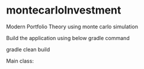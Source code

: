 # montecarloInvestment
Modern Portfolio Theory using monte carlo simulation

Build the application using below gradle command

gradle clean build

Main class:
